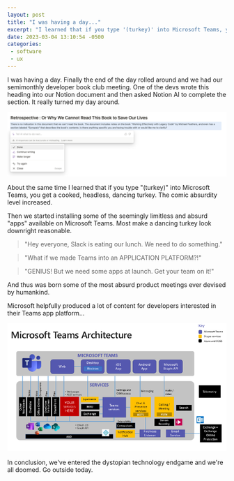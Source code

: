 ```yaml
---
layout: post
title: "I was having a day..."
excerpt: "I learned that if you type '(turkey)' into Microsoft Teams, you get a cooked, headless, dancing turkey"
date: 2023-03-04 13:10:54 -0500
categories: 
 - software
 - ux
---
```


I was having a day. Finally the end of the day rolled around and we had our semimonthly developer book club meeting. One of the devs wrote this heading into our Notion document and then asked Notion AI to complete the section. It really turned my day around.

[![](/assets/2023/03/fd781f9957f915b1.png)](/assets/2023/03/fd781f9957f915b1.png)

About the same time I learned that if you type "(turkey)" into Microsoft Teams, you get a cooked, headless, dancing turkey. The comic absurdity level increased.

Then we started installing some of the seemingly limitless and absurd "apps" available on Microsoft Teams. Most make a dancing turkey look downright reasonable.

> "Hey everyone, Slack is eating our lunch. We need to do something."

> "What if we made Teams into an APPLICATION PLATFORM?!"

> "GENIUS! But we need some apps at launch. Get your team on it!"

And thus was born some of the most absurd product meetings ever devised by humankind.

Microsoft helpfully produced a lot of content for developers interested in their Teams app platform...

![](/assets/2023/03/8fdc90fa54f7d2da.png)

In conclusion, we've entered the dystopian technology endgame and we're all doomed. Go outside today.
